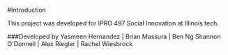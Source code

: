 #Introduction

This project was developed for IPRO 497 Social Innovation at Illinois tech.

###Developed by
Yasmeen Hernandez | Brian Massura | Ben Ng
Shannon O'Donnell | Alex Riegler | Rachel Wiesbrock
